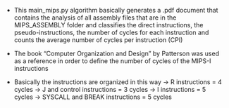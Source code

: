 - This main_mips.py algorithm basically generates a .pdf document that contains the analysis of all assembly files that are in the MIPS_ASSEMBLY folder and classifies the direct instructions, the pseudo-instructions, the number of cycles for each instruction and counts the average number of cycles per instruction (CPI)

- The book “Computer Organization and Design” by Patterson was used as a reference in order to define the number of cycles of the MIPS-I instructions

- Basically the instructions are organized in this way
  -> R instructions = 4 cycles
  -> J and control instructions = 3 cycles
  -> I instructions = 5 cycles
  -> SYSCALL and BREAK instructions = 5 cycles
